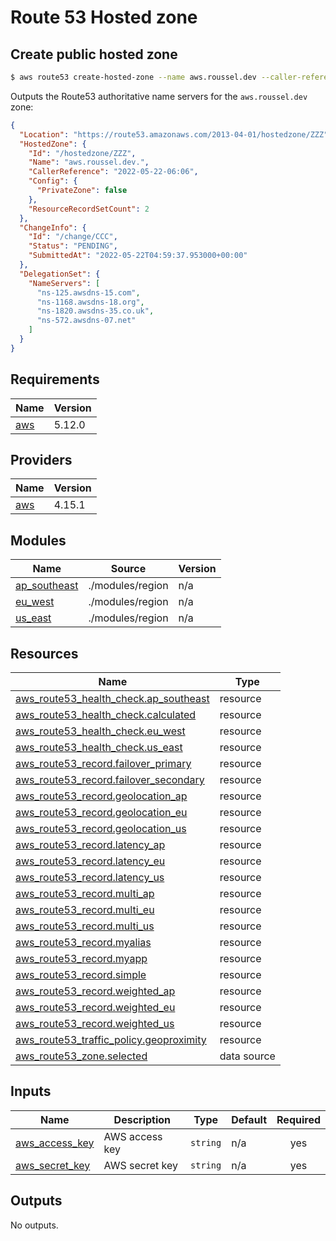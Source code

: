 # Route 53 Hosted zone

## Create public hosted zone

```bash
$ aws route53 create-hosted-zone --name aws.roussel.dev --caller-reference $(date '+%Y-%m-%d-%H:%I')
```

Outputs the Route53 authoritative name servers for the `aws.roussel.dev` zone:

```json
{
  "Location": "https://route53.amazonaws.com/2013-04-01/hostedzone/ZZZ",
  "HostedZone": {
    "Id": "/hostedzone/ZZZ",
    "Name": "aws.roussel.dev.",
    "CallerReference": "2022-05-22-06:06",
    "Config": {
      "PrivateZone": false
    },
    "ResourceRecordSetCount": 2
  },
  "ChangeInfo": {
    "Id": "/change/CCC",
    "Status": "PENDING",
    "SubmittedAt": "2022-05-22T04:59:37.953000+00:00"
  },
  "DelegationSet": {
    "NameServers": [
      "ns-125.awsdns-15.com",
      "ns-1168.awsdns-18.org",
      "ns-1820.awsdns-35.co.uk",
      "ns-572.awsdns-07.net"
    ]
  }
}
```

<!-- BEGIN_TF_DOCS -->
## Requirements

| Name | Version |
|------|---------|
| <a name="requirement_aws"></a> [aws](#requirement\_aws) | 5.12.0 |

## Providers

| Name | Version |
|------|---------|
| <a name="provider_aws"></a> [aws](#provider\_aws) | 4.15.1 |

## Modules

| Name | Source | Version |
|------|--------|---------|
| <a name="module_ap_southeast"></a> [ap\_southeast](#module\_ap\_southeast) | ./modules/region | n/a |
| <a name="module_eu_west"></a> [eu\_west](#module\_eu\_west) | ./modules/region | n/a |
| <a name="module_us_east"></a> [us\_east](#module\_us\_east) | ./modules/region | n/a |

## Resources

| Name | Type |
|------|------|
| [aws_route53_health_check.ap_southeast](https://registry.terraform.io/providers/hashicorp/aws/5.12.0/docs/resources/route53_health_check) | resource |
| [aws_route53_health_check.calculated](https://registry.terraform.io/providers/hashicorp/aws/5.12.0/docs/resources/route53_health_check) | resource |
| [aws_route53_health_check.eu_west](https://registry.terraform.io/providers/hashicorp/aws/5.12.0/docs/resources/route53_health_check) | resource |
| [aws_route53_health_check.us_east](https://registry.terraform.io/providers/hashicorp/aws/5.12.0/docs/resources/route53_health_check) | resource |
| [aws_route53_record.failover_primary](https://registry.terraform.io/providers/hashicorp/aws/5.12.0/docs/resources/route53_record) | resource |
| [aws_route53_record.failover_secondary](https://registry.terraform.io/providers/hashicorp/aws/5.12.0/docs/resources/route53_record) | resource |
| [aws_route53_record.geolocation_ap](https://registry.terraform.io/providers/hashicorp/aws/5.12.0/docs/resources/route53_record) | resource |
| [aws_route53_record.geolocation_eu](https://registry.terraform.io/providers/hashicorp/aws/5.12.0/docs/resources/route53_record) | resource |
| [aws_route53_record.geolocation_us](https://registry.terraform.io/providers/hashicorp/aws/5.12.0/docs/resources/route53_record) | resource |
| [aws_route53_record.latency_ap](https://registry.terraform.io/providers/hashicorp/aws/5.12.0/docs/resources/route53_record) | resource |
| [aws_route53_record.latency_eu](https://registry.terraform.io/providers/hashicorp/aws/5.12.0/docs/resources/route53_record) | resource |
| [aws_route53_record.latency_us](https://registry.terraform.io/providers/hashicorp/aws/5.12.0/docs/resources/route53_record) | resource |
| [aws_route53_record.multi_ap](https://registry.terraform.io/providers/hashicorp/aws/5.12.0/docs/resources/route53_record) | resource |
| [aws_route53_record.multi_eu](https://registry.terraform.io/providers/hashicorp/aws/5.12.0/docs/resources/route53_record) | resource |
| [aws_route53_record.multi_us](https://registry.terraform.io/providers/hashicorp/aws/5.12.0/docs/resources/route53_record) | resource |
| [aws_route53_record.myalias](https://registry.terraform.io/providers/hashicorp/aws/5.12.0/docs/resources/route53_record) | resource |
| [aws_route53_record.myapp](https://registry.terraform.io/providers/hashicorp/aws/5.12.0/docs/resources/route53_record) | resource |
| [aws_route53_record.simple](https://registry.terraform.io/providers/hashicorp/aws/5.12.0/docs/resources/route53_record) | resource |
| [aws_route53_record.weighted_ap](https://registry.terraform.io/providers/hashicorp/aws/5.12.0/docs/resources/route53_record) | resource |
| [aws_route53_record.weighted_eu](https://registry.terraform.io/providers/hashicorp/aws/5.12.0/docs/resources/route53_record) | resource |
| [aws_route53_record.weighted_us](https://registry.terraform.io/providers/hashicorp/aws/5.12.0/docs/resources/route53_record) | resource |
| [aws_route53_traffic_policy.geoproximity](https://registry.terraform.io/providers/hashicorp/aws/5.12.0/docs/resources/route53_traffic_policy) | resource |
| [aws_route53_zone.selected](https://registry.terraform.io/providers/hashicorp/aws/5.12.0/docs/data-sources/route53_zone) | data source |

## Inputs

| Name | Description | Type | Default | Required |
|------|-------------|------|---------|:--------:|
| <a name="input_aws_access_key"></a> [aws\_access\_key](#input\_aws\_access\_key) | AWS access key | `string` | n/a | yes |
| <a name="input_aws_secret_key"></a> [aws\_secret\_key](#input\_aws\_secret\_key) | AWS secret key | `string` | n/a | yes |

## Outputs

No outputs.
<!-- END_TF_DOCS -->